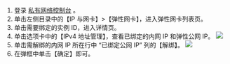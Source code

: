 1. 登录 [私有网络控制台](https://console.cloud.tencent.com/vpc) 。
2. 单击左侧目录中的【IP 与网卡】>【弹性网卡】，进入弹性网卡列表页。
3. 单击需要绑定的实例 ID，进入详情页。
4. 单击选项卡中的【IPv4 地址管理】，查看已绑定的内网 IP 和弹性公网 IP。
![](https://main.qcloudimg.com/raw/934d05bfa4555aac06c1d5c62274336e.png)
5. 单击需解绑的内网 IP 所在行中 “已绑定公网 IP” 列的【解绑】。
![](https://main.qcloudimg.com/raw/12791698e582711f2c572ad8bcf87c5f.png)
6. 在弹框中单击【确定】即可。



